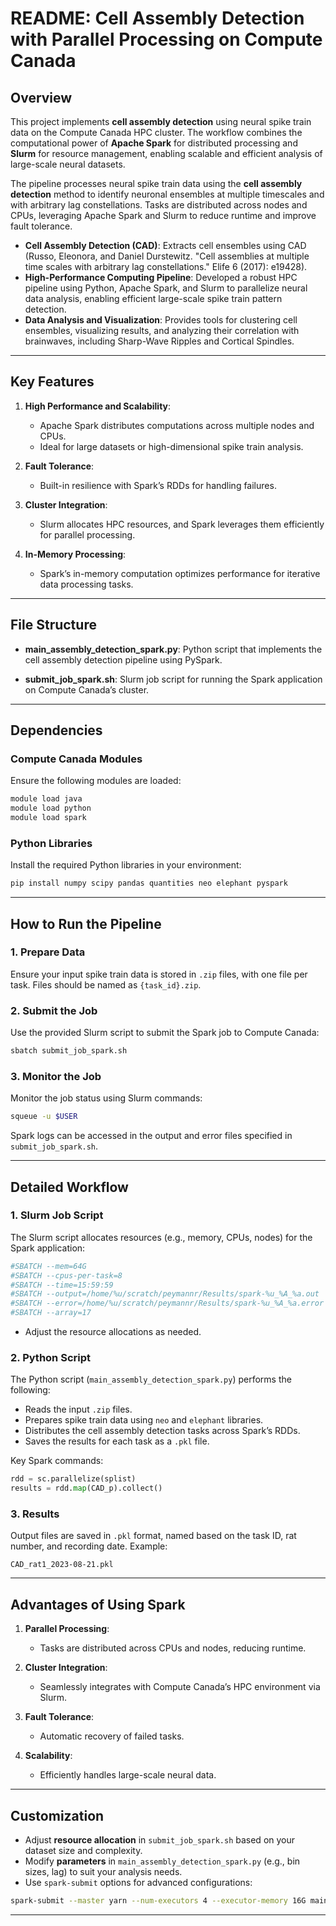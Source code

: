 # README: Cell Assembly Detection with Parallel Processing on Compute Canada

## Overview
This project implements **cell assembly detection** using neural spike train data on the Compute Canada HPC cluster. The workflow combines the computational power of **Apache Spark** for distributed processing and **Slurm** for resource management, enabling scalable and efficient analysis of large-scale neural datasets.

The pipeline processes neural spike train data using the **cell assembly detection** method to identify neuronal ensembles at multiple timescales and with arbitrary lag constellations. Tasks are distributed across nodes and CPUs, leveraging Apache Spark and Slurm to reduce runtime and improve fault tolerance.

- **Cell Assembly Detection (CAD)**: Extracts cell ensembles using CAD (Russo, Eleonora, and Daniel Durstewitz. "Cell assemblies at multiple time scales with arbitrary lag constellations." Elife 6 (2017): e19428).
- **High-Performance Computing Pipeline**: Developed a robust HPC pipeline using Python, Apache Spark, and Slurm to parallelize neural data analysis, enabling efficient large-scale spike train pattern detection.
- **Data Analysis and Visualization**: Provides tools for clustering cell ensembles, visualizing results, and analyzing their correlation with brainwaves, including Sharp-Wave Ripples and Cortical Spindles.

---

## Key Features
1. **High Performance and Scalability**:
   - Apache Spark distributes computations across multiple nodes and CPUs.
   - Ideal for large datasets or high-dimensional spike train analysis.

2. **Fault Tolerance**:
   - Built-in resilience with Spark’s RDDs for handling failures.

3. **Cluster Integration**:
   - Slurm allocates HPC resources, and Spark leverages them efficiently for parallel processing.

4. **In-Memory Processing**:
   - Spark’s in-memory computation optimizes performance for iterative data processing tasks.

---

## File Structure

- **main_assembly_detection_spark.py**:
  Python script that implements the cell assembly detection pipeline using PySpark.

- **submit_job_spark.sh**:
  Slurm job script for running the Spark application on Compute Canada’s cluster.

---

## Dependencies

### Compute Canada Modules
Ensure the following modules are loaded:
```bash
module load java
module load python
module load spark
```

### Python Libraries
Install the required Python libraries in your environment:
```bash
pip install numpy scipy pandas quantities neo elephant pyspark
```

---

## How to Run the Pipeline

### 1. Prepare Data
Ensure your input spike train data is stored in `.zip` files, with one file per task. Files should be named as `{task_id}.zip`.

### 2. Submit the Job
Use the provided Slurm script to submit the Spark job to Compute Canada:

```bash
sbatch submit_job_spark.sh
```

### 3. Monitor the Job
Monitor the job status using Slurm commands:
```bash
squeue -u $USER
```

Spark logs can be accessed in the output and error files specified in `submit_job_spark.sh`.

---

## Detailed Workflow

### 1. **Slurm Job Script**
The Slurm script allocates resources (e.g., memory, CPUs, nodes) for the Spark application:
```bash
#SBATCH --mem=64G
#SBATCH --cpus-per-task=8
#SBATCH --time=15:59:59
#SBATCH --output=/home/%u/scratch/peymannr/Results/spark-%u_%A_%a.out
#SBATCH --error=/home/%u/scratch/peymannr/Results/spark-%u_%A_%a.error
#SBATCH --array=17
```
- Adjust the resource allocations as needed.

### 2. **Python Script**
The Python script (`main_assembly_detection_spark.py`) performs the following:
- Reads the input `.zip` files.
- Prepares spike train data using `neo` and `elephant` libraries.
- Distributes the cell assembly detection tasks across Spark’s RDDs.
- Saves the results for each task as a `.pkl` file.

Key Spark commands:
```python
rdd = sc.parallelize(splist)
results = rdd.map(CAD_p).collect()
```

### 3. **Results**
Output files are saved in `.pkl` format, named based on the task ID, rat number, and recording date. Example:
```
CAD_rat1_2023-08-21.pkl
```

---

## Advantages of Using Spark
1. **Parallel Processing**:
   - Tasks are distributed across CPUs and nodes, reducing runtime.

2. **Cluster Integration**:
   - Seamlessly integrates with Compute Canada’s HPC environment via Slurm.

3. **Fault Tolerance**:
   - Automatic recovery of failed tasks.

4. **Scalability**:
   - Efficiently handles large-scale neural data.

---

## Customization
- Adjust **resource allocation** in `submit_job_spark.sh` based on your dataset size and complexity.
- Modify **parameters** in `main_assembly_detection_spark.py` (e.g., bin sizes, lag) to suit your analysis needs.
- Use `spark-submit` options for advanced configurations:
```bash
spark-submit --master yarn --num-executors 4 --executor-memory 16G main_assembly_detection_spark.py
```

---
